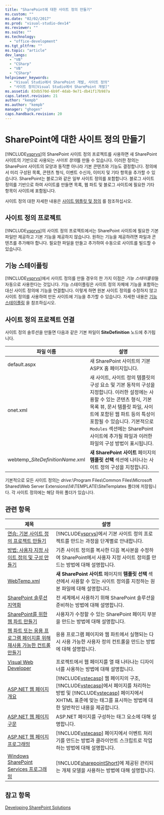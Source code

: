 ```yaml
---
title: "SharePoint에 대한 사이트 정의 만들기"
ms.custom: ""
ms.date: "02/02/2017"
ms.prod: "visual-studio-dev14"
ms.reviewer: ""
ms.suite: ""
ms.technology: 
  - "office-development"
ms.tgt_pltfrm: ""
ms.topic: "article"
dev_langs: 
  - "VB"
  - "CSharp"
  - "VB"
  - "CSharp"
helpviewer_keywords: 
  - "Visual Studio에서 SharePoint 개발, 사이트 정의"
  - "사이트 정의[Visual Studio에서 SharePoint 개발]"
ms.assetid: 83db570d-6b9f-4dab-9e71-db41f17b987a
caps.latest.revision: 21
author: "kempb"
ms.author: "kempb"
manager: "ghogen"
caps.handback.revision: 20
---
```

# SharePoint에 대한 사이트 정의 만들기
  [!INCLUDE[vsprvs](../sharepoint/includes/vsprvs-md.md)]의 SharePoint 사이트 정의 프로젝트를 사용하면 새 SharePoint 사이트의 기반으로 사용되는 *사이트 정의*를 만들 수 있습니다.  이러한 정의는 SharePoint 사이트의 모양과 동작뿐 아니라 기본 콘텐츠와 기능도 결정합니다.  정의에서 미리 구성된 목록, 콘텐츠 형식, 이벤트 수신자, 이미지 및 기타 항목을 추가할 수 있습니다.  SharePoint는 블로그와 같은 일부 사이트 정의를 포함합니다.  블로그 사이트 정의를 기반으로 하여 사이트를 만들면 목록, 웹 파트 및 블로그 사이트에 필요한 기타 항목이 사이트에 포함됩니다.  
  
 사이트 정의 대한 자세한 내용은 [사이트 템플릿 및 정의](http://go.microsoft.com/fwlink/?LinkId=179134) 를 참조하십시오.  
  
## 사이트 정의 프로젝트  
 [!INCLUDE[vsprvs](../sharepoint/includes/vsprvs-md.md)]의 사이트 정의 프로젝트에서는 SharePoint 사이트에 필요한 기본 파일만 제공하고 기본 기능을 제공하지 않습니다.  원하는 기능을 제공하려면 파일과 콘텐츠를 추가해야 합니다.  필요한 파일을 만들고 추가하여 수동으로 사이트를 빌드할 수 있습니다.  
  
## 기능 스테이플링  
 [!INCLUDE[vsprvs](../sharepoint/includes/vsprvs-md.md)]에서 사이트 정의를 만들 경우의 한 가지 이점은 *기능 스테이플링*을 자동으로 사용한다는 것입니다.  기능 스테이플링은 사이트 정의 자체에 기능을 포함하는 대신 사이트 정의에 기능을 연결합니다.  이렇게 하면 원본 사이트 정의를 수정하지 않고 사이트 정의를 사용하여 만든 사이트에 기능을 추가할 수 있습니다.  자세한 내용은 [기능 스테이플링](http://go.microsoft.com/fwlink/?LinkID=119283) 을 참조하십시오.  
  
## 사이트 정의 프로젝트 연결  
 사이트 정의 솔루션을 만들면 다음과 같은 기본 파일이 **SiteDefinition** 노드에 추가됩니다.  
  
|파일 이름|설명|  
|-----------|--------|  
|default.aspx|새 SharePoint 사이트의 기본 ASPX 홈 페이지입니다.|  
|onet.xml|새 사이트, 사이트 정의 템플릿의 구성 요소 및 기본 동작의 구성을 지정합니다.  이러한 설정에는 사용할 수 있는 콘텐츠 형식, 기본 목록 뷰, 문서 템플릿 파일, 사이트에 포함된 웹 파트 등의 특성이 포함될 수 있습니다.  기본적으로 `Modules` 섹션에는 SharePoint 사이트에 추가될 파일과 이러한 파일의 구성 방법이 표시됩니다.|  
|webtemp\_*SiteDefinitionName*.xml|**새 SharePoint 사이트** 페이지의 **템플릿 선택** 섹션에 나타나는 사이트 정의 구성을 지정합니다.|  
  
 기본적으로 모든 사이트 정의는 *drive:*\\Program Files\\Common Files\\Microsoft Shared\\Web Server Extensions\\14\\TEMPLATE\\SiteTemplates 폴더에 저장됩니다.  각 사이트 정의에는 해당 하위 폴더가 있습니다.  
  
## 관련 항목  
  
|제목|설명|  
|--------|--------|  
|[연습: 기본 사이트 정의 프로젝트 만들기](../sharepoint/walkthrough-create-a-basic-site-definition-project.md)|[!INCLUDE[vsprvs](../sharepoint/includes/vsprvs-md.md)]에서 기본 사이트 정의 프로젝트를 만드는 과정을 단계별로 안내합니다.|  
|[방법: 사용자 지정 사이트 정의 및 구성 만들기](http://go.microsoft.com/fwlink/?LinkId=183309)|기존 사이트 정의를 복사한 다음 복사본을 수정하여 SharePoint에서 사용자 지정 사이트 정의를 만드는 방법에 대해 설명합니다.|  
|[WebTemp.xml](http://go.microsoft.com/fwlink/?LinkId=183310)|**새 SharePoint 사이트** 페이지의 **템플릿 선택** 섹션에서 사용할 수 있는 사이트 정의를 지정하는 원본 파일에 대해 설명합니다.|  
|[SharePoint 솔루션 지역화](../sharepoint/localizing-sharepoint-solutions.md)|전 세계에서 사용하기 위해 SharePoint 솔루션을 준비하는 방법에 대해 설명합니다.|  
|[SharePoint를 위한 웹 파트 만들기](../sharepoint/creating-web-parts-for-sharepoint.md)|사용자가 수정할 수 있는 SharePoint 페이지 부분을 만드는 방법에 대해 설명합니다.|  
|[웹 파트 또는 응용 프로그램 페이지를 위해 재사용 가능한 컨트롤 만들기](../sharepoint/creating-reusable-controls-for-web-parts-or-application-pages.md)|응용 프로그램 페이지와 웹 파트에서 실행되는 다시 사용 가능한 사용자 정의 컨트롤을 만드는 방법에 대해 설명합니다.|  
|[Visual Web Developer](http://go.microsoft.com/fwlink/?LinkId=178725)|프로젝트에서 웹 페이지를 열 때 나타나는 디자이너를 사용하는 방법에 대해 설명합니다.|  
|[ASP.NET 웹 페이지 개요](http://go.microsoft.com/fwlink/?LinkId=178726)|[!INCLUDE[vstecasp](../sharepoint/includes/vstecasp-md.md)] 웹 페이지의 구조, [!INCLUDE[vstecasp](../sharepoint/includes/vstecasp-md.md)]에서 페이지를 처리하는 방법 및 [!INCLUDE[vstecasp](../sharepoint/includes/vstecasp-md.md)] 페이지에서 XHTML 표준에 맞는 태그를 표시하는 방법에 대한 일반적인 내용을 제공합니다.|  
|[ASP.NET 웹 페이지 구문](http://go.microsoft.com/fwlink/?LinkId=178727)|ASP.NET 페이지를 구성하는 태그 요소에 대해 설명합니다.|  
|[ASP.NET 웹 페이지 프로그래밍](http://go.microsoft.com/fwlink/?LinkId=178728)|[!INCLUDE[vstecasp](../sharepoint/includes/vstecasp-md.md)] 페이지에서 이벤트 처리기를 만드는 방법과 클라이언트 스크립트로 작업하는 방법에 대해 설명합니다.|  
|[Windows SharePoint Services 프로그래밍](http://go.microsoft.com/fwlink/?LinkId=178729)|[!INCLUDE[sharepointShort](../sharepoint/includes/sharepointshort-md.md)]에 제공된 관리되는 개체 모델을 사용하는 방법에 대해 설명합니다.|  
  
## 참고 항목  
 [Developing SharePoint Solutions](../sharepoint/developing-sharepoint-solutions.md)  
  
  